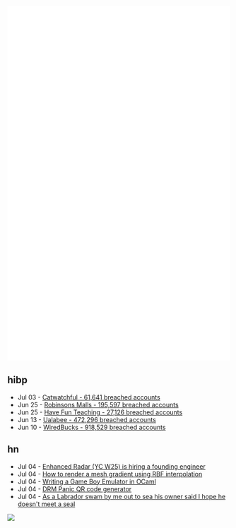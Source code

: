 ![Metrics](https://raw.githubusercontent.com/phixion/phixion/master/metrics.svg)

## hibp

<!--
for https://github.com/phixion/phixion/blob/main/.github/workflows/feeds.yml
-->
<!--START_SECTION:haveibeenpwnd-->
- Jul 03 - [Catwatchful - 61,641 breached accounts](https://haveibeenpwned.com/Breach/Catwatchful)
- Jun 25 - [Robinsons Malls - 195,597 breached accounts](https://haveibeenpwned.com/Breach/RobinsonsMalls)
- Jun 25 - [Have Fun Teaching - 27,126 breached accounts](https://haveibeenpwned.com/Breach/HaveFunTeaching)
- Jun 13 - [Ualabee - 472,296 breached accounts](https://haveibeenpwned.com/Breach/Ualabee)
- Jun 10 - [WiredBucks - 918,529 breached accounts](https://haveibeenpwned.com/Breach/WiredBucks)
<!--END_SECTION:haveibeenpwnd-->

## hn

<!--
for https://github.com/phixion/phixion/blob/main/.github/workflows/feeds.yml
-->
<!--START_SECTION:hn-->
- Jul 04 - [Enhanced Radar (YC W25) is hiring a founding engineer](https://news.ycombinator.com/item?id=44463773)
- Jul 04 - [How to render a mesh gradient using RBF interpolation](https://www.notion.so/Smooth-Mesh-Gradients-with-RBF-Interpolation-1ba8eeb5a3e68046b34cf997fe67d3c1?source=copy_link)
- Jul 04 - [Writing a Game Boy Emulator in OCaml](https://linoscope.github.io/writing-a-game-boy-emulator-in-ocaml/)
- Jul 04 - [DRM Panic QR code generator](https://rust-for-linux.com/drm-panic-qr-code-generator)
- Jul 04 - [As a Labrador swam by me out to sea his owner said I hope he doesn't meet a seal](https://www.irishtimes.com/opinion/an-irish-diary/2025/07/03/all-at-sea-with-a-lockdown-labrador/)
<!--END_SECTION:hn-->

<!--
for https://yhype.me
-->
![](https://hit.yhype.me/github/profile?user_id=13013670)
